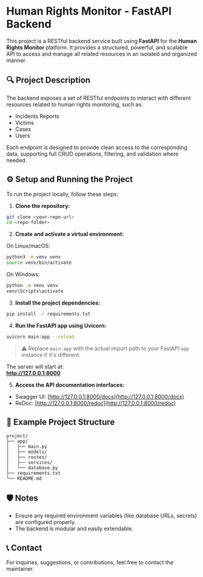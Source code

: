 # Human Rights Monitor - FastAPI Backend

This project is a RESTful backend service built using **FastAPI** for the **Human Rights Monitor** platform. It provides a structured, powerful, and scalable API to access and manage all related resources in an isolated and organized manner.

## 🔍 Project Description

The backend exposes a set of RESTful endpoints to interact with different resources related to human rights monitoring, such as:
- Incidents Reports
- Victims
- Cases
- Users

Each endpoint is designed to provide clean access to the corresponding data, supporting full CRUD operations, filtering, and validation where needed.

## ⚙️ Setup and Running the Project

To run the project locally, follow these steps:

1. **Clone the repository:**
```bash
git clone <your-repo-url>
cd <repo-folder>
```

2. **Create and activate a virtual environment:**

On Linux/macOS:
```bash
python3 -m venv venv
source venv/bin/activate
```

On Windows:
```bash
python -m venv venv
venv\Scripts\activate
```

3. **Install the project dependencies:**
```bash
pip install -r requirements.txt
```

4. **Run the FastAPI app using Uvicorn:**
```bash
uvicorn main:app --reload
```

> ⚠️ Replace `main:app` with the actual import path to your FastAPI `app` instance if it's different.

The server will start at:  
**http://127.0.0.1:8000**

5. **Access the API documentation interfaces:**
- Swagger UI: [http://127.0.0.1:8000/docs](http://127.0.0.1:8000/docs)
- ReDoc: [http://127.0.0.1:8000/redoc](http://127.0.0.1:8000/redoc)

## 📁 Example Project Structure

```
project/
├── app/
│   ├── main.py
│   ├── models/
│   ├── routes/
│   ├── services/
│   └── database.py
├── requirements.txt
└── README.md
```

## 🛡️ Notes

- Ensure any required environment variables (like database URLs, secrets) are configured properly.
- The backend is modular and easily extendable.

## 📞 Contact

For inquiries, suggestions, or contributions, feel free to contact the maintainer.
